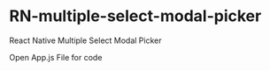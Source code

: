 # RN-multiple-select-modal-picker

React Native Multiple Select Modal Picker
 
Open App.js File for code
